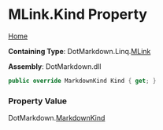 # MLink\.Kind Property

[Home](../../../../README.md)

**Containing Type**: DotMarkdown\.Linq\.[MLink](../README.md)

**Assembly**: DotMarkdown\.dll

```csharp
public override MarkdownKind Kind { get; }
```

### Property Value

DotMarkdown\.[MarkdownKind](../../../MarkdownKind/README.md)

